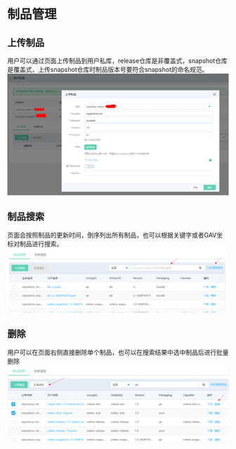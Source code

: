 # 制品管理

## 上传制品

用户可以通过页面上传制品到用户私库，release仓库是非覆盖式，snapshot仓库是覆盖式，上传snapshot仓库时制品版本号要符合snapshot的命名规范。
![](/image/Artifacts/upload.png)

## 制品搜索

页面会按照制品的更新时间，倒序列出所有制品，也可以根据关键字或者GAV坐标对制品进行搜索。
![](/image/Artifacts/search.png)

## 删除
用户可以在页面右侧直接删除单个制品，也可以在搜索结果中选中制品后进行批量删除
![](/image/Artifacts/delete.png)

